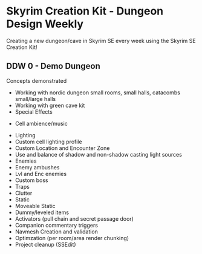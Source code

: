 # Skyrim Creation Kit - Dungeon Design Weekly

Creating a new dungeon/cave in Skyrim SE every week using the Skyrim SE Creation Kit!

## DDW 0 - Demo Dungeon
Concepts demonstrated
- Working with nordic dungeon small rooms, small halls, catacombs small/large halls
- Working with green cave kit
- Special Effects
 * Cell ambience/music
 - Lighting
  - Custom cell lighting profile
  - Custom Location and Encounter Zone
  - Use and balance of shadow and non-shadow casting light sources
- Enemies
 - Enemy ambushes
 - Lvl and Enc enemies
 - Custom boss
- Traps
- Clutter
 - Static
 - Moveable Static
 - Dummy/leveled items
- Activators (pull chain and secret passage door)
- Companion commentary triggers
- Navmesh Creation and validation
- Optimzation (per room/area render chunking)
- Project cleanup (SSEdit)
